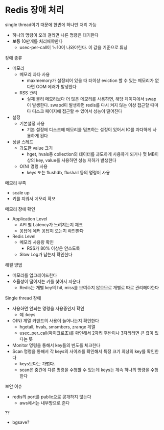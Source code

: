 # Redis 장애 처리
single thread이기 때문에 한번에 하나만 처리 가능
- 하나의 명령이 오래 걸리면 나른 명령은 대기한다
- 보통 10만개를 처리해야한다
   - usec-per-call이 1~10이 나와야한다. 이 값을 기준으로 튜닝

장애 종류
- 메모리
   - 메모리 과다 사용
      - maxmemory가 설정되어 있을 때 더이상 eviction 할 수 있는 메모리가 없다면 OOM 에러가 발생한다
   - RSS 관리
      - 실제 물리 메모리보다 더 많은 메모리를 사용하면, 해당 페이지에서 swap이 발생한다. swapd이 발생하면 redis를 다시 켜지 않는 이상 접근할 때마다 디스크 페이지에 접근할 수 있어서 성능이 떨어진다
- 설정
   - 기본설정 사용
      - 기본 설정에 디스크에 메모리를 덤프하는 설정이 있어서 IO를 과다하게 사용하게 된다
- 싱글 스레드
   - 과도한 value 크기
      - hget, hvals등 collection의 데이터를 과도하게 사용하게 되거나 몇 MB이상의 key, value를 사용하면 성능 저하가 발생한다
   - O(N) 명령 사용
      - keys 또는 flushdb, flushall 등의 명령어 사용

메모리 부족
- scale up
- 키를 지워서 메모리 확보

메모리 장애 확인
- Application Level
   - API 별 Latency가 느려지는지 체크
   - 응답에 에러 응답이 오는지 확인한다
- Redis  Level
   - 메모리 사용량 확인
      - RSS가 80% 이상은 안스도록
   - Slow Log가 남는지 확인한다

해결 방법
- 메모리를 업그레이드한다
- 호율성이 떨어지는 키를 찾아서 지운다
   - Redis는 개별 key의 hit, miss를 보여주지 않으므로 개별로 따로 관리해야한다

Single thread 장애
- 사용하면 안되는 명령을 사용중인지 확인
   - 예 :keys
- O(N) 계열 커맨드의 사용이 늘어나는지 확인한다
   - hgetall, hvals, smsmbers, zrange 계열
   - usec_per_call(마이크로초)를 확인해서 2자리 후반이나 3자리라면 큰 값이 있다는 뜻
- Monitor 명령을 통해서 key들의 빈도를 체크한다
- Scan 명령을 통해서 각 keys의 사이즈를 확인해서 특정 크기 의상의 key를 확인한다
   - keys보다는 가볍다.
   - scan은 중간에 다른 명령을 수행할 수 있는데 keys는 계속 하나의 명령을 수행한다

보안 이슈
- redis의 port를 public으로 공개하지 않는다
   - aws에서는 내부망으로 준다

??
- bgsave?

